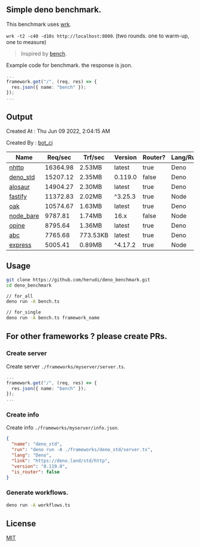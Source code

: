 ## Simple deno benchmark.
This benchmark uses [wrk](https://github.com/wg/wrk).

`wrk -t2 -c40 -d10s http://localhost:8000`. (two rounds. one to warm-up, one to measure)

> Inspired by [bench](https://github.com/denosaurs/bench).

Example code for benchmark. the response is json.
```ts
...
framework.get("/", (req, res) => {
  res.json({ name: "bench" });
});
...
```

## Output
Created At : Thu Jun 09 2022, 2:04:15 AM

Created By : [bot_ci](https://github.com/herudi/deno_benchmarks/commits?author=github-actions%5Bbot%5D)

|Name|Req/sec|Trf/sec|Version|Router?|Lang/Runtime|
|----|----|----|----|----|----|
|[nhttp](https://github.com/nhttp/nhttp)|16364.98|2.53MB|latest|true|Deno|
|[deno_std](https://deno.land/std/http)|15207.12|2.35MB|0.119.0|false|Deno|
|[alosaur](https://github.com/alosaur/alosaur)|14904.27|2.30MB|latest|true|Deno|
|[fastify](https://github.com/fastify/fastify)|11372.83|2.02MB|^3.25.3|true|Node|
|[oak](https://github.com/oakserver/oak)|10574.67|1.63MB|latest|true|Deno|
|[node_bare](https://nodejs.org)|9787.81|1.74MB|16.x|false|Node|
|[opine](https://github.com/cmorten/opine)|8795.64|1.36MB|latest|true|Deno|
|[abc](https://deno.land/x/abc)|7765.68|773.53KB|latest|true|Deno|
|[express](https://github.com/expressjs/express)|5005.41|0.89MB|^4.17.2|true|Node|


## Usage
```bash
git clone https://github.com/herudi/deno_benchmark.git
cd deno_benchmark

// for_all
deno run -A bench.ts

// for_single
deno run -A bench.ts framework_name
```
## For other frameworks ? please create PRs.
### Create server
Create server `./frameworks/myserver/server.ts`.
```ts
...
framework.get("/", (req, res) => {
  res.json({ name: "bench" });
});
...
```
### Create info
Create info `./frameworks/myserver/info.json`.
```json
{
  "name": "deno_std",
  "run": "deno run -A ./frameworks/deno_std/server.ts",
  "lang": "Deno",
  "link": "https://deno.land/std/http",
  "version": "0.119.0",
  "is_router": false
}
```
### Generate workflows.
```bash
deno run -A workflows.ts
```
## License

[MIT](LICENSE)


